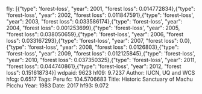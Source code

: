 fly: [{"type": 'forest-loss', "year": 2001, "forest loss": 0.014772834},{"type": 'forest-loss', "year": 2002, "forest loss": 0.011847591},{"type": 'forest-loss', "year": 2003, "forest loss": 0.033586174},{"type": 'forest-loss', "year": 2004, "forest loss": 0.001253699},{"type": 'forest-loss', "year": 2005, "forest loss": 0.038050659},{"type": 'forest-loss', "year": 2006, "forest loss": 0.033167293},{"type": 'forest-loss', "year": 2007, "forest loss": 0.0},{"type": 'forest-loss', "year": 2008, "forest loss": 0.0126803},{"type": 'forest-loss', "year": 2009, "forest loss": 0.012125845},{"type": 'forest-loss', "year": 2010, "forest loss": 0.037350325},{"type": 'forest-loss', "year": 2011, "forest loss": 0.044740861},{"type": 'forest-loss', "year": 2012, "forest loss": 0.151618734}]
wdpaid: 9623
hf09: 9.7237
Author: IUCN, UQ and WCS
hfcg: 0.6517
Tags: Peru
fc: 104.5706683
Title: Historic Sanctuary of Machu Picchu
Year: 1983
Date: 2017
hf93: 9.072
